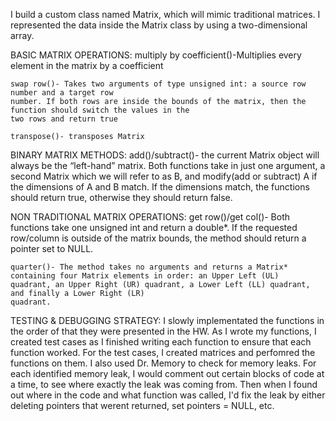 I build a custom class named Matrix, which will mimic traditional matrices. I represented the data 
inside the Matrix class by using a two-dimensional array.

BASIC MATRIX OPERATIONS:
	multiply by coefficient()-Multiplies every element in the matrix by a coefficient

	swap row()- Takes two arguments of type unsigned int: a source row number and a target row
	number. If both rows are inside the bounds of the matrix, then the function should switch the values in the
	two rows and return true

	transpose()- transposes Matrix

BINARY MATRIX METHODS:
	add()/subtract()- the current Matrix object will always be the “left-hand” matrix. Both functions take in just 
	one argument, a second Matrix which we will refer to as B, and modify(add or subtract) A if the dimensions of A and B
	match. If the dimensions match, the functions should return true, otherwise they should return false.

NON TRADITIONAL MATRIX OPERATIONS:
	get row()/get col()- Both functions take one unsigned int and return a double*. If the requested
	row/column is outside of the matrix bounds, the method should return a pointer set to NULL.

	quarter()- The method takes no arguments and returns a Matrix* containing four Matrix elements in order: an Upper Left (UL)
	quadrant, an Upper Right (UR) quadrant, a Lower Left (LL) quadrant, and finally a Lower Right (LR)
	quadrant.



TESTING & DEBUGGING STRATEGY: 
I slowly implementated the functions in the order of that they were presented in the HW. As I
wrote my functions, I created test cases as I finished writing each function to ensure that 
each function worked. For the test cases, I created matrices and perfomred the functions on them.
I also used Dr. Memory to check for memory leaks. For each identified memory leak, I would comment
out certain blocks of code at a time, to see where exactly the leak was coming from. Then when I 
found out where in the code and what function was called, I'd fix the leak by either deleting pointers
that werent returned, set pointers = NULL, etc.



